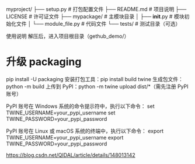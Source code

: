 myproject/
├── setup.py              # 打包配置文件
├── README.md             # 项目说明
├── LICENSE               # 许可证文件
├── mypackage/            # 主模块目录
│   ├── __init__.py       # 模块初始化文件
│   └── module_file.py    # 代码文件
└── tests/                # 测试目录（可选）


使用说明
解压后，进入项目根目录（gethub_demo/）
# 升级 packaging
pip install -U packaging
安装打包工具：pip install build twine
生成包文件：python -m build
上传到 PyPI：python -m twine upload dist/*（需先注册 PyPI 账号）

PyPI 账号在 Windows 系统的命令提示符中，执行以下命令：
set TWINE_USERNAME=your_pypi_username
set TWINE_PASSWORD=your_pypi_password

PyPI 账号在 Linux 或 macOS 系统的终端中，执行以下命令：
export TWINE_USERNAME=your_pypi_username
export TWINE_PASSWORD=your_pypi_password

https://blog.csdn.net/QIDAL/article/details/148013142